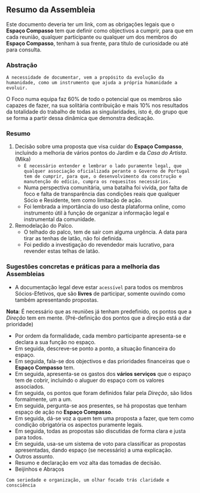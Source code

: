 ## Resumo da Assembleia

Este documento deveria ter um link, com as obrigações legais que o **Espaço Compasso** tem que definir como objectivos a cumprir, para que em cada reunião, qualquer participante ou qualquer um dos membros do **Espaço Compasso**, tenham à sua frente, para título de curiosidade ou até para consulta. 

### Abstração

`A necessidade de documentar, vem a propósito da evolução da humanidade, como um instrumento que ajuda a própria humanidade a evoluir. `

O Foco numa equipa faz 60% de todo o potencial que os membros são capazes de fazer, na sua solitária contribuição e mais 10% nos resultados da totalidade do trabalho de todas as singularidades, isto é, do grupo que se forma a partir dessa dinâmica que demonstra dedicação. 

### Resumo

1. Decisão sobre uma proposta que visa cuidar do **Espaço Compasso**, incluíndo a melhoria de vários pontos do Jardim e da *Casa do Artista*. (Mika) 
   - `É necessário entender e lembrar o lado puramente legal, que qualquer associação oficializada perante o Governo de Portugal tem de cumprir, para que, o desenvolvimento da construção e manutenção do edício, cumpra os requesitos necessários.`
   - Numa perspectiva comunitária, uma batalha foi vivída, por falta de foco e falta de transparência das condições reais que qualquer Sócio e Residente, tem como limitação de ação.
   - Foi lembrada a importância do uso desta plataforma online, como instrumento útil à função de organizar a informação legal e instrumental da comunidade.
2. Remodelação do Palco.
   - O telhado do palco, tem de sair com alguma urgência. A data para tirar as tenhas de latão, não foi definida.
   - Foi pedido a investigação do revendedor mais lucrativo, para revender estas telhas de latão. 

### Sugestões concretas e práticas para a melhoria das Assembleias

- A documentação legal deve estar `acessível` para todos os membros Sócios-Efetivos, que são **livres** de participar, somente ouvindo como também apresentando propostas. 

**Nota**: É necessário que as reuniões já tenham predefinido, os pontos que a *Direção* tem em mente. (Pré-definição dos pontos que a direção está a dar prioridade)

- Por ordem da formalidade, cada membro participante apresenta-se e declara a sua função no espaço.
- Em seguida, descreve-se ponto a ponto, a situação financeira do espaço.
- Em seguida, fala-se dos objectivos e das prioridades financeiras que o **Espaço Compasso** tem.
- Em seguida, apresenta-se os gastos dos **vários serviços** que o espaço tem de cobrir, incluíndo o aluguer do espaço com os valores associados. 
- Em seguida, os pontos que foram definidos falar pela *Direção*, são lidos formalmente, um a um.
- Em seguida, pergunta-se aos presentes, se há propostas que tenham espaço de ação no **Espaço Compasso**.
- Em seguida, dá-se voz a quem tem uma proposta a fazer, que tem como condição obrigatória os aspectos puramente legais.
- Em seguida, todas as propostas são discutidas de forma clara e justa para todos.
- Em seguida, usa-se um sistema de voto para classificar as propostas apresentadas, dando espaço (se necessário) a uma explicação.
- Outros assunto.
- Resumo e declaração em voz alta das tomadas de decisão.
- Beijinhos e Abraços

`Com seriedade e organização, um olhar focado trás claridade e consciência`


   
